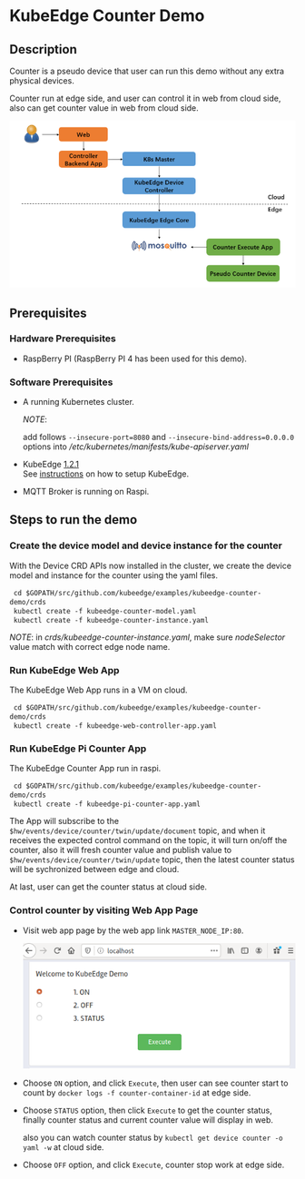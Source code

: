 # KubeEdge Counter Demo

## Description

Counter is a pseudo device that user can run this demo without any extra physical devices.

Counter run at edge side, and user can control it in web from cloud side, also can get counter value in web from cloud side.

![work flow](./images/work-flow.png)


## Prerequisites

### Hardware Prerequisites

* RaspBerry PI (RaspBerry PI 4 has been used for this demo).

### Software Prerequisites

* A running Kubernetes cluster.

  *NOTE*:

  add follows `--insecure-port=8080` and `--insecure-bind-address=0.0.0.0` options into */etc/kubernetes/manifests/kube-apiserver.yaml*

* KubeEdge [1.2.1](https://github.com/kubeedge/kubeedge/tree/v1.2.1)  
  See [instructions](http://docs.kubeedge.io/en/latest/index.html) on how to setup KubeEdge.

* MQTT Broker is running on Raspi.

## Steps to run the demo

### Create the device model and device instance for the counter

With the Device CRD APIs now installed in the cluster, we create the device model and instance for the counter using the yaml files.

```console
 cd $GOPATH/src/github.com/kubeedge/examples/kubeedge-counter-demo/crds
 kubectl create -f kubeedge-counter-model.yaml
 kubectl create -f kubeedge-counter-instance.yaml
```

*NOTE*:
in *crds/kubeedge-counter-instance.yaml*, make sure *nodeSelector* value match with correct edge node name.

### Run KubeEdge Web App

The KubeEdge Web App runs in a VM on cloud.

```console
 cd $GOPATH/src/github.com/kubeedge/examples/kubeedge-counter-demo/crds
 kubectl create -f kubeedge-web-controller-app.yaml
```

### Run KubeEdge Pi Counter App

The KubeEdge Counter App run in raspi.

```console
 cd $GOPATH/src/github.com/kubeedge/examples/kubeedge-counter-demo/crds
 kubectl create -f kubeedge-pi-counter-app.yaml
```

The App will subscribe to the `$hw/events/device/counter/twin/update/document` topic, and when it receives the expected control command on the topic, it will turn on/off the counter, also it will fresh counter value and publish value to `$hw/events/device/counter/twin/update` topic, then the latest counter status will be sychronized between edge and cloud.

At last, user can get the counter status at cloud side.


### Control counter by visiting Web App Page

* Visit web app page by the web app link `MASTER_NODE_IP:80`.

  ![web ui](./images/web-ui.png)

* Choose `ON` option, and click `Execute`, then user can see counter start to count by `docker logs -f counter-container-id` at edge side.

* Choose `STATUS` option, then click `Execute` to get the counter status, finally counter status and current counter value will display in web.

  also you can watch counter status by `kubectl get device counter -o yaml -w` at cloud side.

* Choose `OFF` option, and click `Execute`, counter stop work at edge side.
